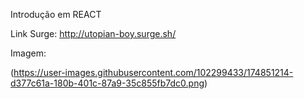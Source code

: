 Introdução em REACT


Link Surge:
http://utopian-boy.surge.sh/

Imagem:

(https://user-images.githubusercontent.com/102299433/174851214-d377c61a-180b-401c-87a9-35c855fb7dc0.png)